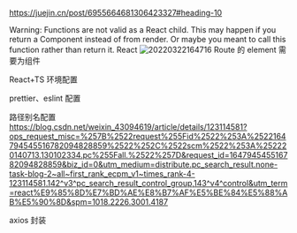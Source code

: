 https://juejin.cn/post/6955664681306423327#heading-10

Warning: Functions are not valid as a React child. This may happen if you return a Component instead of <Component /> from render. Or maybe you meant to call this function rather than return it.
React
![20220322164716](https://ruoruochen-img-bed.oss-cn-beijing.aliyuncs.com/20220322164716.png)
Route 的 element 需要为组件

React+TS 环境配置

prettier、eslint 配置

路径别名配置
https://blog.csdn.net/weixin_43094619/article/details/123114581?ops_request_misc=%257B%2522request%255Fid%2522%253A%2522164794545516782094828859%2522%252C%2522scm%2522%253A%252220140713.130102334.pc%255Fall.%2522%257D&request_id=164794545516782094828859&biz_id=0&utm_medium=distribute.pc_search_result.none-task-blog-2~all~first_rank_ecpm_v1~times_rank-4-123114581.142^v3^pc_search_result_control_group,143^v4^control&utm_term=react%E9%85%8D%E7%BD%AE%E8%B7%AF%E5%BE%84%E5%88%AB%E5%90%8D&spm=1018.2226.3001.4187

axios 封装
